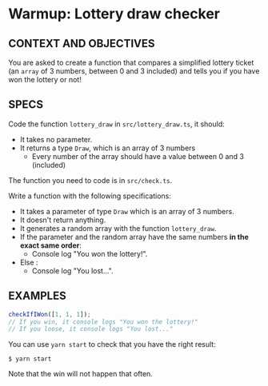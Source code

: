 # Warmup: Lottery draw checker

## CONTEXT AND OBJECTIVES

You are asked to create a function that compares a simplified lottery ticket (an `array` of 3 numbers, between 0 and 3 included) and tells you if you have won the lottery or not!

## SPECS

Code the function `lottery_draw` in `src/lottery_draw.ts`, it should:

- It takes no parameter.
- It returns a type `Draw`, which is an array of 3 numbers
  - Every number of the array should have a value between 0 and 3 (included)

The function you need to code is in `src/check.ts`.

Write a function with the following specifications:

- It takes a parameter of type `Draw` which is an array of 3 numbers.
- It doesn't return anything.
- It generates a random array with the function `lottery_draw`.
- If the parameter and the random array have the same numbers **in the exact same order**:
  - Console log "You won the lottery!".
- Else :
  - Console log "You lost...".

## EXAMPLES

```js
checkIfIWon([1, 1, 1]);
// If you win, it console logs "You won the lottery!"
// If you loose, it console logs "You lost..."
```

You can use `yarn start` to check that you have the right result:

```shell-session
$ yarn start
```

Note that the win will not happen that often.
